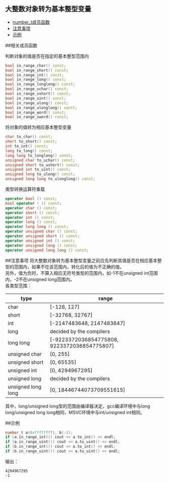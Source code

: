 大整数对象转为基本整型变量
-------------

 * [number_t成员函数](#number_t成员函数)
 * [注意事项](#注意事项)
 * [示例](#示例)

##相关成员函数

判断对象的值是否在指定的基本整型范围内
```C++
bool in_range_char() const;
bool in_range_short() const;
bool in_range_int() const;
bool in_range_long() const;
bool in_range_longlong() const;
bool in_range_uchar() const;
bool in_range_ushort() const;
bool in_range_uint() const;
bool in_range_ulong() const;
bool in_range_ulonglong() const;
bool in_range_word() const;
bool in_range_sword() const;
```

将对象的值转为相应基本整型变量
```C++
char to_char() const;
short to_short() const;
int to_int() const;
long to_long() const;
long long to_longlong() const;
unsigned char to_uchar() const;
unsigned short to_ushort() const;
unsigned int to_uint() const;
unsigned long to_ulong() const;
unsigned long long to_ulonglong() const;
```

类型转换运算符重载
```C++
operator bool () const;
bool operator ! () const;
operator char () const;
operator short () const;
operator int () const;
operator long () const;
operator long long () const;
operator unsigned char () const;
operator unsigned short () const;
operator unsigned int () const;
operator unsigned long () const;
operator unsigned long long () const;
```

##注意事项
将大整数对象转为基本整型变量之前应先判断其值是否在相应基本整型的范围内，如果不在该范围内，转化后的值为不正确的值。  
另外，值为负时，不算入相应无符号类型的范围内，如-1不在unsigned int范围内，-2不在unsigned long范围内。  
各类型范围：

|type|range|
|----|-----|
|char| \[-128, 127\]|
|short| \[-32768, 32767\]|
|int| \[-2147483648, 2147483647\]|
|long| decided by the compilers |
|long long| \[-9223372036854775808, 9223372036854775807\] |
|unsigned char| \[0, 255\]|
|unsigned short|\[0, 65535\]|
|unsigned int| \[0, 4294967295\] |
|unsigned long| decided by the compilers |
|unsigned long long| \[0, 18446744073709551615\] |

其中，long/unsigned long型的范围由编译器决定，gcc编译环境中与long long/unsigned long long相同，MSVC环境中与int/unsigned int相同。

##示例
```C++
number_t a(0xffffffff), b(-1);
if (a.in_range_int()) cout << a.to_int() << endl;
if (a.in_range_uint()) cout << a.to_uint() << endl;
if (b.in_range_int()) cout << a.to_int() << endl;
if (b.in_range_uint()) cout << a.to_uint() << endl;
```
输出：
```
4294967295
-1
```